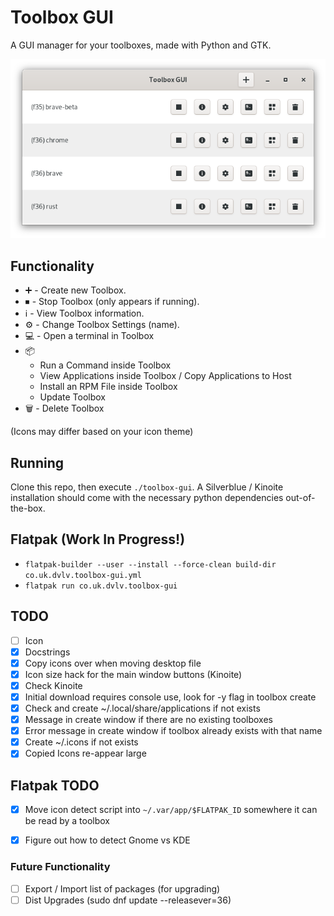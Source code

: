 # Toolbox GUI
A GUI manager for your toolboxes, made with Python and GTK.

![screenshot](screenshot.png)

## Functionality
- :heavy_plus_sign: - Create new Toolbox.
- ⏹ - Stop Toolbox (only appears if running).
- :information_source: - View Toolbox information.
- :gear: - Change Toolbox Settings (name).
- :computer: - Open a terminal in Toolbox
- :package:
    - Run a Command inside Toolbox
    - View Applications inside Toolbox / Copy Applications to Host
    - Install an RPM File inside Toolbox
    - Update Toolbox
- :wastebasket: - Delete Toolbox

(Icons may differ based on your icon theme)

## Running
Clone this repo, then execute `./toolbox-gui`. A Silverblue / Kinoite installation should come with the necessary python dependencies out-of-the-box.

## Flatpak (Work In Progress!)
- `flatpak-builder --user --install --force-clean build-dir co.uk.dvlv.toolbox-gui.yml`
- `flatpak run co.uk.dvlv.toolbox-gui`

## TODO
- [ ] Icon
- [x] Docstrings
- [x] Copy icons over when moving desktop file
- [x] Icon size hack for the main window buttons (Kinoite)
- [x] Check Kinoite
- [x] Initial download requires console use, look for -y flag in toolbox create
- [x] Check and create ~/.local/share/applications if not exists
- [x] Message in create window if there are no existing toolboxes
- [x] Error message in create window if toolbox already exists with that name
- [x] Create ~/.icons if not exists
- [x] Copied Icons re-appear large

## Flatpak TODO
- [x] Move icon detect script into `~/.var/app/$FLATPAK_ID` somewhere it can be read by a toolbox
- [x] Figure out how to detect Gnome vs KDE


### Future Functionality
- [ ] Export / Import list of packages (for upgrading)
- [ ] Dist Upgrades (sudo dnf update --releasever=36)